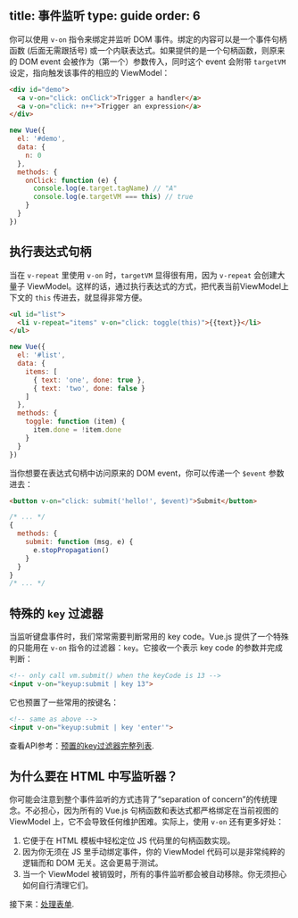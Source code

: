 title: 事件监听
type: guide
order: 6
---

你可以使用 `v-on` 指令来绑定并监听 DOM 事件。绑定的内容可以是一个事件句柄函数 (后面无需跟括号) 或一个内联表达式。如果提供的是一个句柄函数，则原来的 DOM event 会被作为（第一个）参数传入，同时这个 event 会附带 `targetVM` 设定，指向触发该事件的相应的 ViewModel：

``` html
<div id="demo">
  <a v-on="click: onClick">Trigger a handler</a>
  <a v-on="click: n++">Trigger an expression</a>
</div>
```

``` js
new Vue({
  el: '#demo',
  data: {
    n: 0
  },
  methods: {
    onClick: function (e) {
      console.log(e.target.tagName) // "A"
      console.log(e.targetVM === this) // true
    }
  }
})
```

## 执行表达式句柄

当在 `v-repeat` 里使用 `v-on` 时，`targetVM` 显得很有用，因为 `v-repeat` 会创建大量子 ViewModel。这样的话，通过执行表达式的方式，把代表当前ViewModel上下文的 `this` 传进去，就显得非常方便。

``` html
<ul id="list">
  <li v-repeat="items" v-on="click: toggle(this)">{{text}}</li>
</ul>
```

``` js
new Vue({
  el: '#list',
  data: {
    items: [
      { text: 'one', done: true },
      { text: 'two', done: false }
    ]
  },
  methods: {
    toggle: function (item) {
      item.done = !item.done
    }
  }
})
```

当你想要在表达式句柄中访问原来的 DOM event，你可以传递一个 `$event` 参数进去：

``` html
<button v-on="click: submit('hello!', $event)">Submit</button>
```

``` js
/* ... */
{
  methods: {
    submit: function (msg, e) {
      e.stopPropagation()
    }
  }
}
/* ... */
```

## 特殊的 `key` 过滤器

当监听键盘事件时，我们常常需要判断常用的 key code。Vue.js 提供了一个特殊的只能用在 `v-on` 指令的过滤器：`key`。它接收一个表示 key code 的参数并完成判断：

``` html
<!-- only call vm.submit() when the keyCode is 13 -->
<input v-on="keyup:submit | key 13">
```

它也预置了一些常用的按键名：

``` html
<!-- same as above -->
<input v-on="keyup:submit | key 'enter'">
```

查看API参考：[预置的key过滤器完整列表](../api/filters.html#key).

## 为什么要在 HTML 中写监听器？

你可能会注意到整个事件监听的方式违背了“separation of concern”的传统理念。不必担心，因为所有的 Vue.js 句柄函数和表达式都严格绑定在当前视图的 ViewModel 上，它不会导致任何维护困难。实际上，使用 `v-on` 还有更多好处：

1. 它便于在 HTML 模板中轻松定位 JS 代码里的句柄函数实现。
2. 因为你无须在 JS 里手动绑定事件，你的 ViewModel 代码可以是非常纯粹的逻辑而和 DOM 无关。这会更易于测试。
3. 当一个 ViewModel 被销毁时，所有的事件监听都会被自动移除。你无须担心如何自行清理它们。

接下来：[处理表单](../guide/forms.html).

